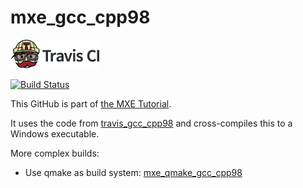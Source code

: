 # mxe_gcc_cpp98

[![Travis CI logo](TravisCI.png)](https://travis-ci.org)

[![Build Status](https://travis-ci.org/richelbilderbeek/mxe_gcc_cpp98.svg?branch=master)](https://travis-ci.org/richelbilderbeek/mxe_gcc_cpp98)

This GitHub is part of [the MXE Tutorial](https://github.com/richelbilderbeek/mxe_tutorial).

It uses the code from [travis_gcc_cpp98](https://github.com/richelbilderbeek/travis_gcc_cpp98)
and cross-compiles this to a Windows executable.

More complex builds:

 * Use qmake as build system: [mxe_qmake_gcc_cpp98](https://github.com/richelbilderbeek/mxe_qmake_gcc_cpp98)
